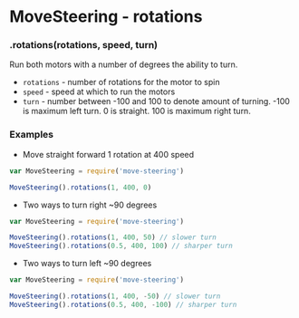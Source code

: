 # MoveSteering - rotations

### .rotations(rotations, speed, turn)
Run both motors with a number of degrees the ability to turn.

- `rotations` - number of rotations for the motor to spin
- `speed` - speed at which to run the motors
- `turn` - number between -100 and 100 to denote amount of turning. -100 is maximum left turn. 0 is straight. 100 is maximum right turn.


### Examples
- Move straight forward 1 rotation at 400 speed

```js
var MoveSteering = require('move-steering')

MoveSteering().rotations(1, 400, 0)
```

- Two ways to turn right ~90 degrees

```js
var MoveSteering = require('move-steering')

MoveSteering().rotations(1, 400, 50) // slower turn
MoveSteering().rotations(0.5, 400, 100) // sharper turn
```

- Two ways to turn left ~90 degrees

```js
var MoveSteering = require('move-steering')

MoveSteering().rotations(1, 400, -50) // slower turn
MoveSteering().rotations(0.5, 400, -100) // sharper turn
```
